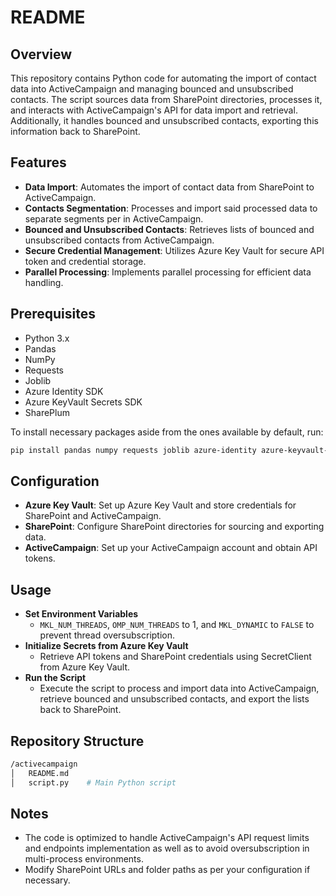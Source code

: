 # README

## Overview
This repository contains Python code for automating the import of contact data into ActiveCampaign and managing bounced and unsubscribed contacts. The script sources data from SharePoint directories, processes it, and interacts with ActiveCampaign's API for data import and retrieval. Additionally, it handles bounced and unsubscribed contacts, exporting this information back to SharePoint.

## Features
- **Data Import**: Automates the import of contact data from SharePoint to ActiveCampaign.
- **Contacts Segmentation**: Processes and import said processed data to separate segments per in ActiveCampaign.
- **Bounced and Unsubscribed Contacts**: Retrieves lists of bounced and unsubscribed contacts from ActiveCampaign.
- **Secure Credential Management**: Utilizes Azure Key Vault for secure API token and credential storage.
- **Parallel Processing**: Implements parallel processing for efficient data handling.

## Prerequisites
- Python 3.x
- Pandas
- NumPy
- Requests
- Joblib
- Azure Identity SDK
- Azure KeyVault Secrets SDK
- SharePlum

To install necessary packages aside from the ones available by default, run:
```bash
pip install pandas numpy requests joblib azure-identity azure-keyvault-secrets shareplum
```

## Configuration
- **Azure Key Vault**: Set up Azure Key Vault and store credentials for SharePoint and ActiveCampaign.
- **SharePoint**: Configure SharePoint directories for sourcing and exporting data.
- **ActiveCampaign**: Set up your ActiveCampaign account and obtain API tokens.

## Usage
- **Set Environment Variables**
  - `MKL_NUM_THREADS`, `OMP_NUM_THREADS` to 1, and `MKL_DYNAMIC` to `FALSE` to prevent thread oversubscription.
- **Initialize Secrets from Azure Key Vault**
  - Retrieve API tokens and SharePoint credentials using SecretClient from Azure Key Vault.
- **Run the Script**
  - Execute the script to process and import data into ActiveCampaign, retrieve bounced and unsubscribed contacts, and export the lists back to SharePoint.

 ## Repository Structure
 ```bash
 /activecampaign
│   README.md
│   script.py    # Main Python script
```

## Notes
- The code is optimized to handle ActiveCampaign's API request limits and endpoints implementation as well as to avoid oversubscription in multi-process environments.
- Modify SharePoint URLs and folder paths as per your configuration if necessary.
